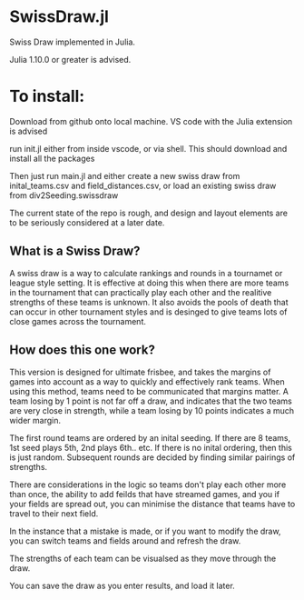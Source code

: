 # SwissDraw.jl
Swiss Draw implemented in Julia.

Julia 1.10.0 or greater is advised. 

# To install:

Download from github onto local machine. VS code with the Julia extension is advised 

run init.jl either from inside vscode, or via shell. This should download and install all the packages

Then just run main.jl and either create a new swiss draw from inital_teams.csv and field_distances.csv, or load an existing swiss draw from div2Seeding.swissdraw

The current state of the repo is rough, and design and layout elements are to be seriously  considered at a later date. 

## What is a Swiss Draw? 

A swiss draw is a way to calculate rankings and rounds in a tournamet or league style setting. It is effective at doing this when there are more teams in the tournament that can practically play each other and the realitive strengths of these teams is unknown. It also avoids the pools of death that can occur in other tournament styles and is desinged to give teams lots of close games across the tournament.

## How does this one work?

This version is designed for ultimate frisbee, and takes the margins of games into account as a way to quickly and effectively rank teams. When using this method, teams need to be communicated that margins matter. A team losing by 1 point is not far off a draw, and indicates that the two teams are very close in strength, while a team losing by 10 points indicates a much wider margin. 

The first round teams are ordered by an inital seeding. If there are 8 teams, 1st seed plays 5th, 2nd plays 6th.. etc. If there is no inital ordering, then this is just random. Subsequent rounds are decided by finding similar pairings of strengths. 

There are considerations in the logic so teams don't play each other more than once, the ability to add feilds that have streamed games, and you if your fields are spread out, you can minimise the distance that teams have to travel to their next field.

In the instance that a mistake is made, or if you want to modify the draw, you can switch teams and fields around and refresh the draw. 

The strengths of each team can be visualsed as they move through the draw.

You can save the draw as you enter results, and load it later.





